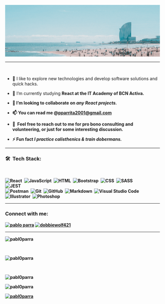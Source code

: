 <a href="https://github.com/Pabl0Parra">![Pabl0Parra Profile GIF](./assets/profile.gif)</a>

---

<p align="center"> <a href="https://twitter.com/" target="blank"><img src="https://img.shields.io/twitter/follow/?logo=twitter&style=for-the-badge" alt="" /></a></p>

- 🔭 I like to explore new technologies and develop software solutions and quick hacks.

- 🌱 I’m currently studying <strong>React<strong> at the IT Academy of BCN Activa.

- 👯 I’m looking to collaborate on <em>any React projects.</em>

- 📫 You can read me @<strong>pparrita2001@gmail.com<strong>

- 💬 &nbsp;Feel free to reach out to me for pro bono consulting and volunteering, or just for some interesting discussion.
- ⚡ Fun fact <em>I practice calisthenics & train dobermans.</em>

---

<h3>🛠 &nbsp;Tech Stack:</h3><br/>

![React](https://img.shields.io/badge/-React-05122A?style=flat&logo=react)&nbsp;
![JavaScript](https://img.shields.io/badge/-JavaScript-05122A?style=flat&logo=javascript)&nbsp;
![HTML](https://img.shields.io/badge/-HTML-05122A?style=flat&logo=HTML5)&nbsp;
![Bootstrap](https://img.shields.io/badge/-Bootstrap-05122A?style=flat&logo=bootstrap&logoColor=563D7C)&nbsp;
![CSS](https://img.shields.io/badge/-CSS-05122A?style=flat&logo=CSS3&logoColor=1572B6)&nbsp;
![SASS](https://img.shields.io/badge/-SASS-05122A?style=flat&logo=SASS)&nbsp;  
![JEST](https://img.shields.io/badge/-JEST-05122A?style=flat&logo=JEST)&nbsp;  
![Postman](https://img.shields.io/badge/-Postman-05122A?style=flat&logo=Postman)&nbsp;
![Git](https://img.shields.io/badge/-Git-05122A?style=flat&logo=git)&nbsp;
![GitHub](https://img.shields.io/badge/-GitHub-05122A?style=flat&logo=github)&nbsp;
![Markdown](https://img.shields.io/badge/-Markdown-05122A?style=flat&logo=markdown)&nbsp;
![Visual Studio Code](https://img.shields.io/badge/-Visual%20Studio%20Code-05122A?style=flat&logo=visual-studio-code&logoColor=007ACC)&nbsp;
![Illustrator](https://img.shields.io/badge/-Illustrator-05122A?style=flat&logo=adobe-illustrator)&nbsp;
![Photoshop](https://img.shields.io/badge/-Photoshop-05122A?style=flat&logo=adobe-photoshop)&nbsp;

---

<h3 align="left">Connect with me:</h3>
<p align="left">
<a href="https://linkedin.com/in/pablo parra" target="blank"><img align="center" src="https://raw.githubusercontent.com/rahuldkjain/github-profile-readme-generator/master/src/images/icons/Social/linked-in-alt.svg" alt="pablo parra" height="30" width="40" /></a>
<a href="https://instagram.com/dobbiewolf421" target="blank"><img align="center" src="https://raw.githubusercontent.com/rahuldkjain/github-profile-readme-generator/master/src/images/icons/Social/instagram.svg" alt="dobbiewolf421" height="30" width="40" /></a>
</p>  
  
---

<img src="https://github-readme-stats.vercel.app/api/top-langs?username=pabl0parra&show_icons=true&locale=en&layout=compact" alt="pabl0parra" /></p><br/>

<img src="https://github-readme-stats.vercel.app/api?username=pabl0parra&show_icons=true&locale=en" alt="pabl0parra" /></p><br/>

<img src="https://github-readme-streak-stats.herokuapp.com/?user=pabl0parra&" alt="pabl0parra" /></p>

<img src="https://komarev.com/ghpvc/?username=pabl0parra&label=Profile%20views&color=0e75b6&style=flat" alt="pabl0parra" /> </p>

<a href="https://github.com/ryo-ma/github-profile-trophy"><img src="https://github-profile-trophy.vercel.app/?username=pabl0parra" alt="pabl0parra" /></a> </p>
